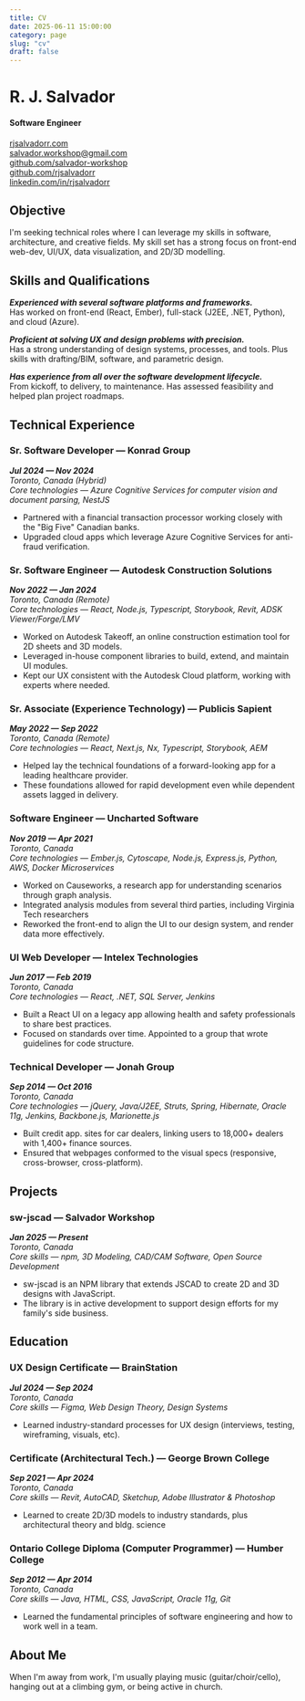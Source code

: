 ```yaml
---
title: CV
date: 2025-06-11 15:00:00
category: page
slug: "cv"
draft: false
---
```


# R. J. Salvador

#### Software Engineer

[rjsalvadorr.com](https://rjsalvadorr.com)  
[salvador.workshop@gmail.com](mailto:salvador.workshop@gmail.com)  
[github.com/salvador-workshop](https://github.com/salvador-workshop)  
[github.com/rjsalvadorr](https://github.com/rjsalvadorr)  
[linkedin.com/in/rjsalvadorr](https://www.linkedin.com/in/rjsalvadorr)

## Objective

I'm seeking technical roles where I can leverage my skills in software, architecture, and creative fields. My skill set has a strong focus on front-end web-dev, UI/UX, data visualization, and 2D/3D modelling.

## Skills and Qualifications

_**Experienced with several software platforms and frameworks.**_<br/>Has worked on front-end (React, Ember), full-stack (J2EE, .NET, Python), and cloud (Azure).

_**Proficient at solving UX and design problems with precision.**_<br/>Has a strong understanding of design systems, processes, and tools. Plus skills with drafting/BIM, software, and parametric design.

_**Has experience from all over the software development lifecycle.**_<br/>From kickoff, to delivery, to maintenance. Has assessed feasibility and helped plan project roadmaps.

## Technical Experience

### Sr. Software Developer — Konrad Group

_**Jul 2024 — Nov 2024**  
Toronto, Canada (Hybrid)  
Core technologies — Azure Cognitive Services for computer vision and document parsing, NestJS_

- Partnered with a financial transaction processor working closely with the "Big Five" Canadian banks.
- Upgraded cloud apps which leverage Azure Cognitive Services for anti-fraud verification.

### Sr. Software Engineer — Autodesk Construction Solutions

_**Nov 2022 — Jan 2024**  
Toronto, Canada (Remote)  
Core technologies — React, Node.js, Typescript, Storybook, Revit, ADSK Viewer/Forge/LMV_

- Worked on Autodesk Takeoff, an online construction estimation tool for 2D sheets and 3D models.
- Leveraged in-house component libraries to build, extend, and maintain UI modules.
- Kept our UX consistent with the Autodesk Cloud platform, working with experts where needed.

### Sr. Associate (Experience Technology) — Publicis Sapient

_**May 2022 — Sep 2022**  
Toronto, Canada (Remote)  
Core technologies — React, Next.js, Nx, Typescript, Storybook, AEM_

- Helped lay the technical foundations of a forward-looking app for a leading healthcare provider.
- These foundations allowed for rapid development even while dependent assets lagged in delivery.

### Software Engineer — Uncharted Software

_**Nov 2019 — Apr 2021**  
Toronto, Canada  
Core technologies — Ember.js, Cytoscape, Node.js, Express.js, Python, AWS, Docker Microservices_

- Worked on Causeworks, a research app for understanding scenarios through graph analysis.
- Integrated analysis modules from several third parties, including Virginia Tech researchers
- Reworked the front-end to align the UI to our design system, and render data more effectively.

### UI Web Developer — Intelex Technologies

_**Jun 2017 — Feb 2019**  
Toronto, Canada  
Core technologies — React, .NET, SQL Server, Jenkins_

- Built a React UI on a legacy app allowing health and safety professionals to share best practices.
- Focused on standards over time. Appointed to a group that wrote guidelines for code structure.

### Technical Developer — Jonah Group

_**Sep 2014 — Oct 2016**  
Toronto, Canada  
Core technologies — jQuery, Java/J2EE, Struts, Spring, Hibernate, Oracle 11g, Jenkins, Backbone.js, Marionette.js_

- Built credit app. sites for car dealers, linking users to 18,000+ dealers with 1,400+ finance sources.
- Ensured that webpages conformed to the visual specs (responsive, cross-browser, cross-platform).

## Projects

### sw-jscad — Salvador Workshop

_**Jan 2025 — Present**  
Toronto, Canada  
Core skills — npm, 3D Modeling, CAD/CAM Software, Open Source Development_

- sw-jscad is an NPM library that extends JSCAD to create 2D and 3D designs with JavaScript.
- The library is in active development to support design efforts for my family's side business.

## Education

### UX Design Certificate — BrainStation

_**Jul 2024 — Sep 2024**  
Toronto, Canada  
Core skills — Figma, Web Design Theory, Design Systems_

- Learned industry-standard processes for UX design (interviews, testing, wireframing, visuals, etc).

### Certificate (Architectural Tech.) — George Brown College

_**Sep 2021 — Apr 2024**  
Toronto, Canada  
Core skills — Revit, AutoCAD, Sketchup, Adobe Illustrator & Photoshop_

- Learned to create 2D/3D models to industry standards, plus architectural theory and bldg. science

### Ontario College Diploma (Computer Programmer) — Humber College

_**Sep 2012 — Apr 2014**  
Toronto, Canada  
Core skills — Java, HTML, CSS, JavaScript, Oracle 11g, Git_

- Learned the fundamental principles of software engineering and how to work well in a team.

## About Me

When I'm away from work, I'm usually playing music (guitar/choir/cello), hanging out at a climbing gym, or being active in church.
